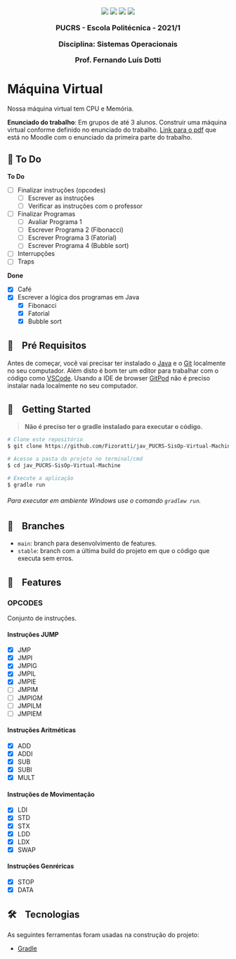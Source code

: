 

<h3 align="center">
  <img src="https://img.shields.io/badge/platform-windows%20%7C%20linux%20%7C%20macos-blue" />
  <img src="https://img.shields.io/badge/java-%3E%3D13.0.0-blue" />
  <img src="https://img.shields.io/badge/gradle-6.1.1-blue" />
  <a href="https://gitpod.io/#https://github.com/Fizoratti/jav_PUCRS-SisOp-Virtual-Machine">
    <img src="https://img.shields.io/badge/Gitpod-ready--to--code-blue?logo=gitpod" />
  </a>
  <p></p>
  <p align="center">PUCRS - Escola Politécnica - 2021/1</p>
  <p align="center">Disciplina: Sistemas Operacionais</p>
  <p align="center">Prof. Fernando Luís Dotti</p>
</h3>

# Máquina Virtual

Nossa máquina virtual tem CPU e Memória.

**Enunciado do trabalho**: Em grupos de até 3 alunos. Construir uma máquina virtual conforme definido no enunciado do trabalho. [Link para o pdf](https://moodle.pucrs.br/pluginfile.php/3524730/mod_folder/content/0/TrabalhoSO2021-1-Fase1.pdf) que está no Moodle com o enunciado da primeira parte do trabalho.


## 📝 To Do
**To Do**
- [ ] Finalizar instruções (opcodes)
  - [ ] Escrever as instruções
  - [ ] Verificar as instruções com o professor
- [ ] Finalizar Programas
  - [ ] Avaliar Programa 1
  - [ ] Escrever Programa 2 (Fibonacci)
  - [ ] Escrever Programa 3 (Fatorial) 
  - [ ] Escrever Programa 4 (Bubble sort)
- [ ] Interrupções
- [ ] Traps

**Done**
- [x] Café
- [x] Escrever a lógica dos programas em Java
  - [x] Fibonacci
  - [x] Fatorial
  - [x] Bubble sort

## 🔦ㅤPré Requisitos

Antes de começar, você vai precisar ter instalado o [Java](https://www.oracle.com/br/java/technologies/javase/javase-jdk8-downloads.html) e o [Git](https://git-scm.com) localmente no seu computador. 
Além disto é bom ter um editor para trabalhar com o código como [VSCode](https://code.visualstudio.com/).
Usando a IDE de browser [GitPod](https://gitpod.io/) não é preciso instalar nada localmente no seu computador.

## 🏃ㅤGetting Started

> **Não é preciso ter o gradle instalado para executar o código.**

```bash
# Clone este repositório
$ git clone https://github.com/Fizoratti/jav_PUCRS-SisOp-Virtual-Machine/

# Acesse a pasta do projeto no terminal/cmd
$ cd jav_PUCRS-SisOp-Virtual-Machine

# Execute a aplicação
$ gradle run
```
###### Para executar em ambiente Windows use o comando ```gradlew run```.

## 🌿ㅤBranches

- ```main```: branch para desenvolvimento de features.
- ```stable```: branch com a última build do projeto em que o código que executa sem erros.

## 🚀ㅤFeatures

### OPCODES

Conjunto de instruções.

#### Instruções JUMP

- [x] JMP
- [x] JMPI
- [x] JMPIG
- [x] JMPIL
- [x] JMPIE
- [ ] JMPIM
- [ ] JMPIGM
- [ ] JMPILM
- [ ] JMPIEM

#### Instruções Aritméticas

- [x] ADD
- [x] ADDI
- [x] SUB
- [x] SUBI
- [x] MULT

#### Instruções de Movimentação

- [x] LDI
- [x] STD
- [x] STX
- [x] LDD
- [x] LDX
- [x] SWAP

#### Instruções Genréricas

- [x] STOP
- [x] DATA

## 🛠ㅤTecnologias

As seguintes ferramentas foram usadas na construção do projeto:

- [Gradle](https://gradle.org/install/)
